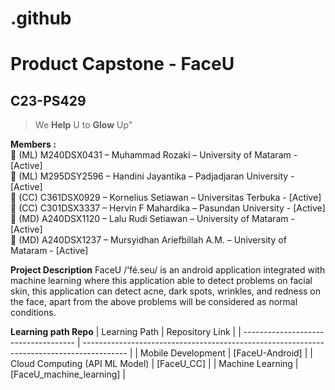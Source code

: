 # .github
# Product Capstone - FaceU
## C23-PS429

>We **Help** U to **Glow** Up"

**Members :** <br>
👨 (ML) M240DSX0431 – Muhammad Rozaki – University of Mataram - [Active] <br>
👩 (ML) M295DSY2596 – Handini Jayantika – Padjadjaran University - [Active] <br>
👨 (CC)  C361DSX0929 – Kornelius Setiawan – Universitas Terbuka - [Active] <br>
👨 (CC)  C301DSX3337 – Hervin F Mahardika – Pasundan University - [Active] <br>
👨 (MD) A240DSX1120 – Lalu Rudi Setiawan – University of Mataram - [Active] <br>
👨 (MD) A240DSX1237 – Mursyidhan Ariefbillah A.M. – University of Mataram - [Active] <br>

**Project Description**
FaceU /’fé.seu/ is an android application integrated with machine learning where this application able to detect problems on facial skin, this application can detect acne, dark spots, wrinkles, and redness on the face, apart from the above problems will be considered as normal conditions.

**Learning path Repo**
| Learning Path                        | Repository Link                                                                           |
| ------------------------------------ | ----------------------------------------------------------------------------------------- |
| Mobile Development                   | [FaceU-Android]                                                                           |
| Cloud Computing (API ML Model)       | [FaceU_CC]                                                                                |
| Machine Learning                     | [FaceU_machine_learning]                                                                  |
